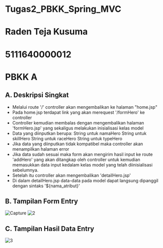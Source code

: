 # Tugas2_PBKK_Spring_MVC
# Raden Teja Kusuma 
# 5111640000012
# PBKK A
## A. Deskripsi Singkat
- Melalui route '/' controller akan mengembalikan ke halaman "home.jsp"
- Pada home.jsp terdapat link yang akan merequest '/formHero' ke controller
- Controller kemudian membalas dengan mengembalikan halaman 'formHero.jsp' yang sekaligus melakukan inisialisasi kelas model
- Data yang diinputkan berupa:
    String untuk namaHero
    String untuk skillHero
    String untuk raceHero
    String untuk typeHero
- Jika data yang diinputkan tidak kompatibel maka controller akan menampilkan halaman error
- Jika data sudah sesuai maka form akan mengirim hasil input ke route 'addHero' yang akan ditangkap oleh controller untuk kemudian    memasukkan data input kedalam kelas model yang telah diinisialisasi sebelumnya.
- Setelah itu controller akan mengembalikan 'detailHero.jsp'
- Di dalam detailHero.jsp data-data pada model dapat langsung dipanggil dengan sintaks '${nama_atribut}'

## B. Tampilan Form Entry
![Capture](https://user-images.githubusercontent.com/32433590/54902204-57ee9980-4f0b-11e9-8844-874a2523bcf0.PNG)
![2](https://user-images.githubusercontent.com/32433590/54902272-7f456680-4f0b-11e9-8e13-b48883fb58e3.PNG)

## C. Tampilan Hasil Data Entry
![3](https://user-images.githubusercontent.com/32433590/54902301-91270980-4f0b-11e9-89ef-b41fe58a3a81.PNG)
